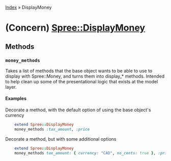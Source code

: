 [Index](../_index.md) » DisplayMoney

# (Concern) [Spree::DisplayMoney](http://m.gymplayer.com/concerns/spree/display_money.rb)

## Methods
### `money_methods`
Takes a list of methods that the base object wants to be able to use
to display with Spree::Money, and turns them into display_* methods.
Intended to help clean up some of the presentational logic that exists
at the model layer.
    
    
#### Examples
Decorate a method, with the default option of using the base object's 
currency
```ruby
    extend Spree::DisplayMoney
    money_methods :tax_amount, :price
```
Decorate a method, but with some additional options
```ruby
    extend Spree::DisplayMoney
    money_methods tax_amount: { currency: "CAD", no_cents: true }, :price
```